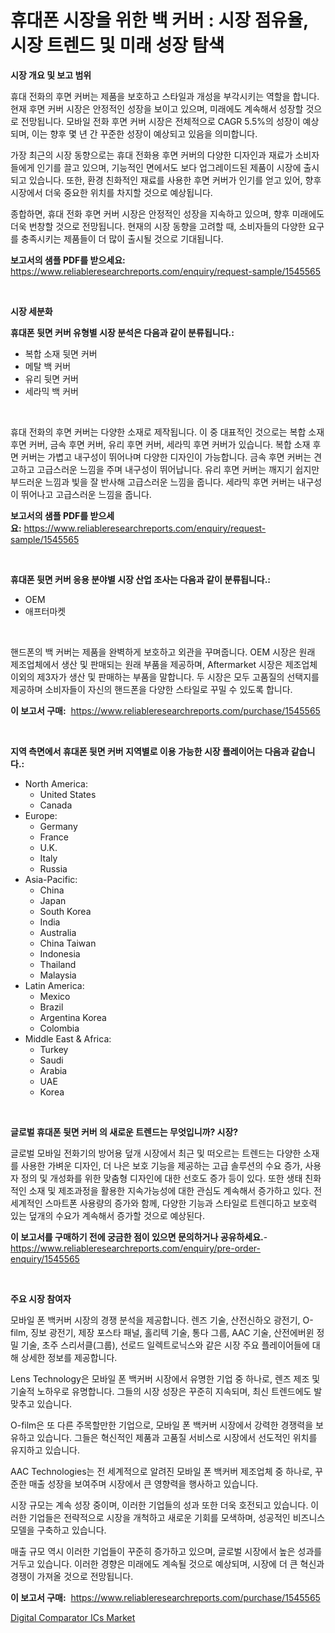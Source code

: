 <p><h1>휴대폰 시장을 위한 백 커버 : 시장 점유율, 시장 트렌드 및 미래 성장 탐색</h1></p><p><strong>시장 개요 및 보고 범위</strong></p>
<p><p>휴대 전화의 후면 커버는 제품을 보호하고 스타일과 개성을 부각시키는 역할을 합니다. 현재 후면 커버 시장은 안정적인 성장을 보이고 있으며, 미래에도 계속해서 성장할 것으로 전망됩니다. 모바일 전화 후면 커버 시장은 전체적으로 CAGR 5.5%의 성장이 예상되며, 이는 향후 몇 년 간 꾸준한 성장이 예상되고 있음을 의미합니다. </p><p>가장 최근의 시장 동향으로는 휴대 전화용 후면 커버의 다양한 디자인과 재료가 소비자들에게 인기를 끌고 있으며, 기능적인 면에서도 보다 업그레이드된 제품이 시장에 출시되고 있습니다. 또한, 환경 친화적인 재료를 사용한 후면 커버가 인기를 얻고 있어, 향후 시장에서 더욱 중요한 위치를 차지할 것으로 예상됩니다.</p><p>종합하면, 휴대 전화 후면 커버 시장은 안정적인 성장을 지속하고 있으며, 향후 미래에도 더욱 번창할 것으로 전망됩니다. 현재의 시장 동향을 고려할 때, 소비자들의 다양한 요구를 충족시키는 제품들이 더 많이 출시될 것으로 기대됩니다.</p></p>
<p><strong>보고서의 샘플 PDF를 받으세요:</strong> <a href="https://www.reliableresearchreports.com/enquiry/request-sample/1545565">https://www.reliableresearchreports.com/enquiry/request-sample/1545565</a></p>
<p>&nbsp;</p>
<p><strong>시장 세분화</strong></p>
<p><strong>휴대폰 뒷면 커버 유형별 시장 분석은 다음과 같이 분류됩니다.:</strong></p>
<p><ul><li>복합 소재 뒷면 커버</li><li>메탈 백 커버</li><li>유리 뒷면 커버</li><li>세라믹 백 커버</li></ul></p>
<p>&nbsp;</p>
<p><p>휴대 전화의 후면 커버는 다양한 소재로 제작됩니다. 이 중 대표적인 것으로는 복합 소재 후면 커버, 금속 후면 커버, 유리 후면 커버, 세라믹 후면 커버가 있습니다. 복합 소재 후면 커버는 가볍고 내구성이 뛰어나며 다양한 디자인이 가능합니다. 금속 후면 커버는 견고하고 고급스러운 느낌을 주며 내구성이 뛰어납니다. 유리 후면 커버는 깨지기 쉽지만 부드러운 느낌과 빛을 잘 반사해 고급스러운 느낌을 줍니다. 세라믹 후면 커버는 내구성이 뛰어나고 고급스러운 느낌을 줍니다.</p></p>
<p><strong>보고서의 샘플 PDF를 받으세요:</strong>&nbsp;<a href="https://www.reliableresearchreports.com/enquiry/request-sample/1545565">https://www.reliableresearchreports.com/enquiry/request-sample/1545565</a></p>
<p>&nbsp;</p>
<p><strong> 휴대폰 뒷면 커버 응용 분야별 시장 산업 조사는 다음과 같이 분류됩니다.:</strong></p>
<p><ul><li>OEM</li><li>애프터마켓</li></ul></p>
<p>&nbsp;</p>
<p><p>핸드폰의 백 커버는 제품을 완벽하게 보호하고 외관을 꾸며줍니다. OEM 시장은 원래 제조업체에서 생산 및 판매되는 원래 부품을 제공하며, Aftermarket 시장은 제조업체 이외의 제3자가 생산 및 판매하는 부품을 말합니다. 두 시장은 모두 고품질의 선택지를 제공하며 소비자들이 자신의 핸드폰을 다양한 스타일로 꾸밀 수 있도록 합니다.</p></p>
<p><strong>이 보고서 구매:</strong>&nbsp; <a href="https://www.reliableresearchreports.com/purchase/1545565">https://www.reliableresearchreports.com/purchase/1545565</a></p>
<p>&nbsp;</p>
<p><strong>지역 측면에서 휴대폰 뒷면 커버 지역별로 이용 가능한 시장 플레이어는 다음과 같습니다.:</strong></p>
<p><ul>
    <li>
        North America:
        <ul>
            <li>United States</li>
            <li>Canada</li>
        </ul>
    </li>
    <li>
        Europe:
        <ul>
            <li>Germany</li>
            <li>France</li>
            <li>U.K.</li>
            <li>Italy</li>
            <li>Russia</li>
        </ul>
    </li>
    <li>
        Asia-Pacific:
        <ul>
            <li>China</li>
            <li>Japan</li>
            <li>South Korea</li>
            <li>India</li>
            <li>Australia</li>
            <li>China Taiwan</li>
            <li>Indonesia</li>
            <li>Thailand</li>
            <li>Malaysia</li>
        </ul>
    </li>
    <li>
        Latin America:
        <ul>
            <li>Mexico</li>
            <li>Brazil</li>
            <li>Argentina Korea</li>
            <li>Colombia</li>
        </ul>
    </li>
    <li>
        Middle East & Africa:
        <ul>
            <li>Turkey</li>
            <li>Saudi</li>
            <li>Arabia</li>
            <li>UAE</li>
            <li>Korea</li>
        </ul>
    </li>
    </ul></p>
<p>&nbsp;</p>
<p><strong>글로벌 휴대폰 뒷면 커버 의 새로운 트렌드는 무엇입니까? 시장?</strong></p>
<p><p>글로벌 모바일 전화기의 방어용 덮개 시장에서 최근 및 떠오르는 트렌드는 다양한 소재를 사용한 가벼운 디자인, 더 나은 보호 기능을 제공하는 고급 솔루션의 수요 증가, 사용자 정의 및 개성화를 위한 맞춤형 디자인에 대한 선호도 증가 등이 있다. 또한 생태 친화적인 소재 및 제조과정을 활용한 지속가능성에 대한 관심도 계속해서 증가하고 있다. 전 세계적인 스마트폰 사용량의 증가와 함께, 다양한 기능과 스타일로 트렌디하고 보호력 있는 덮개의 수요가 계속해서 증가할 것으로 예상된다.</p></p>
<p><strong>이 보고서를 구매하기 전에 궁금한 점이 있으면 문의하거나 공유하세요.</strong>- <a href="https://www.reliableresearchreports.com/enquiry/pre-order-enquiry/1545565">https://www.reliableresearchreports.com/enquiry/pre-order-enquiry/1545565</a></p>
<p>&nbsp;</p>
<p><strong>주요 시장 참여자</strong></p>
<p><p>모바일 폰 백커버 시장의 경쟁 분석을 제공합니다. 렌즈 기술, 산전신하오 광전기, O-film, 징보 광전기, 제장 포스타 패널, 홀리텍 기술, 통다 그룹, AAC 기술, 산전에버윈 정밀 기술, 초주 스리서클(그룹), 선로드 일렉트로닉스와 같은 시장 주요 플레이어들에 대해 상세한 정보를 제공합니다. </p><p>Lens Technology은 모바일 폰 백커버 시장에서 유명한 기업 중 하나로, 렌즈 제조 및 기술적 노하우로 유명합니다. 그들의 시장 성장은 꾸준히 지속되며, 최신 트렌드에도 발맞추고 있습니다. </p><p>O-film은 또 다른 주목할만한 기업으로, 모바일 폰 백커버 시장에서 강력한 경쟁력을 보유하고 있습니다. 그들은 혁신적인 제품과 고품질 서비스로 시장에서 선도적인 위치를 유지하고 있습니다. </p><p>AAC Technologies는 전 세계적으로 알려진 모바일 폰 백커버 제조업체 중 하나로, 꾸준한 매출 성장을 보여주며 시장에서 큰 영향력을 행사하고 있습니다. </p><p>시장 규모는 계속 성장 중이며, 이러한 기업들의 성과 또한 더욱 호전되고 있습니다. 이러한 기업들은 전략적으로 시장을 개척하고 새로운 기회를 모색하며, 성공적인 비즈니스 모델을 구축하고 있습니다. </p><p>매출 규모 역시 이러한 기업들이 꾸준히 증가하고 있으며, 글로벌 시장에서 높은 성과를 거두고 있습니다. 이러한 경향은 미래에도 계속될 것으로 예상되며, 시장에 더 큰 혁신과 경쟁이 가져올 것으로 전망됩니다.</p></p>
<p><strong>이 보고서 구매:</strong>&nbsp;&nbsp;<a href="https://www.reliableresearchreports.com/purchase/1545565">https://www.reliableresearchreports.com/purchase/1545565</a></p>
<p><p><a href="https://github.com/PeterParrish5/Market-Research-Report-List-4/blob/main/digital-comparator-ics-market.md">Digital Comparator ICs Market</a></p></p>
